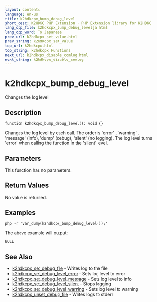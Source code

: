 ```yaml
---
layout: contents
language: en-us
title: k2hdkcpx_bump_debug_level
short_desc: K2HDKC PHP Extension - PHP Extension library for K2HDKC
lang_opp_file: k2hdkcpx_bump_debug_levelja.html
lang_opp_word: To Japanese
prev_url: k2hdkcpx_set_value.html
prev_string: k2hdkcpx_set_value
top_url: k2hdkcpx.html
top_string: k2hdkcpx Functions
next_url: k2hdkcpx_disable_comlog.html
next_string: k2hdkcpx_disable_comlog
---
```


# k2hdkcpx_bump_debug_level
Changes the log level

## Description

```
function k2hdkcpx_bump_debug_level(): void {}
```

Changes the log level by each call. The order is 'error' , 'warning' , 'message' (info), 'dump' (debug), 'silent' (no logging). The log level turns 'error' when calling the function in the 'silent' level. 

## Parameters
This function has no parameters.

## Return Values
No value is returned. 

## Examples

```
php -r 'var_dump(k2hdkcpx_bump_debug_level());'
```

The above example will output:

```
NULL
```


## See Also
- [k2hdkcpx_set_debug_file](k2hdkcpx_set_debug_file.html) - Writes log to the file
- [k2hdkcpx_set_debug_level_error](k2hdkcpx_set_debug_level_error.html) - Sets log level to error
- [k2hdkcpx_set_debug_level_message](k2hdkcpx_set_debug_level_message.html) - Sets log level to info
- [k2hdkcpx_set_debug_level_silent](k2hdkcpx_set_debug_level_silent.html) - Stops logging
- [k2hdkcpx_set_debug_level_warning](k2hdkcpx_set_debug_level_warning.html) - Sets log level to warning
- [k2hdkcpx_unset_debug_file](k2hdkcpx_unset_debug_file.html) - Writes logs to stderr
